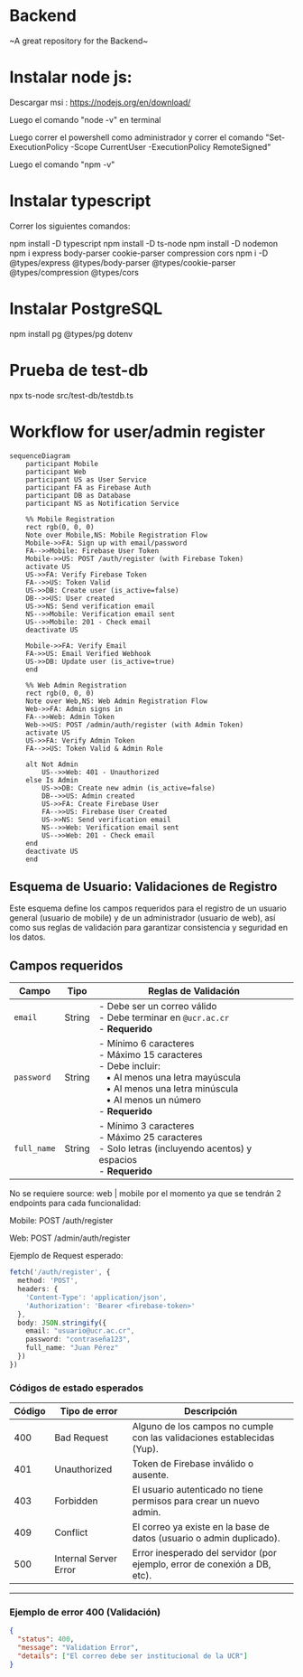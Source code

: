 # Backend
~A great repository for the Backend~


# Instalar node js:

Descargar msi : https://nodejs.org/en/download/

Luego el comando "node -v" en terminal

Luego correr el powershell como administrador y correr el comando "Set-ExecutionPolicy -Scope CurrentUser -ExecutionPolicy RemoteSigned"

Luego el comando "npm -v"

# Instalar typescript

Correr los siguientes comandos: 

npm install -D typescript
npm install -D ts-node
npm install -D nodemon
npm i express body-parser cookie-parser compression cors
npm i -D @types/express @types/body-parser @types/cookie-parser @types/compression @types/cors

# Instalar PostgreSQL

npm install pg @types/pg dotenv

# Prueba de test-db

npx ts-node src/test-db/testdb.ts

# Workflow for user/admin register

```mermaid
sequenceDiagram
    participant Mobile
    participant Web
    participant US as User Service
    participant FA as Firebase Auth
    participant DB as Database
    participant NS as Notification Service

    %% Mobile Registration
    rect rgb(0, 0, 0)
    Note over Mobile,NS: Mobile Registration Flow
    Mobile->>FA: Sign up with email/password
    FA-->>Mobile: Firebase User Token
    Mobile->>US: POST /auth/register (with Firebase Token)
    activate US
    US->>FA: Verify Firebase Token
    FA-->>US: Token Valid
    US->>DB: Create user (is_active=false)
    DB-->>US: User created
    US->>NS: Send verification email
    NS-->>Mobile: Verification email sent
    US-->>Mobile: 201 - Check email
    deactivate US

    Mobile->>FA: Verify Email
    FA->>US: Email Verified Webhook
    US->>DB: Update user (is_active=true)
    end

    %% Web Admin Registration
    rect rgb(0, 0, 0)
    Note over Web,NS: Web Admin Registration Flow
    Web->>FA: Admin signs in
    FA-->>Web: Admin Token
    Web->>US: POST /admin/auth/register (with Admin Token)
    activate US
    US->>FA: Verify Admin Token
    FA-->>US: Token Valid & Admin Role

    alt Not Admin
        US-->>Web: 401 - Unauthorized
    else Is Admin
        US->>DB: Create new admin (is_active=false)
        DB-->>US: Admin created
        US->>FA: Create Firebase User
        FA-->>US: Firebase User Created
        US->>NS: Send verification email
        NS-->>Web: Verification email sent
        US-->>Web: 201 - Check email
    end
    deactivate US
    end
```

## Esquema de Usuario: Validaciones de Registro

Este esquema define los campos requeridos para el registro de un usuario general (usuario de mobile) y de un administrador (usuario de web), así como sus reglas de validación para garantizar consistencia y seguridad en los datos.

## Campos requeridos

| Campo       | Tipo    | Reglas de Validación                                                                 |
|-------------|---------|---------------------------------------------------------------------------------------|
| `email`     | String  | - Debe ser un correo válido<br>- Debe terminar en `@ucr.ac.cr`<br>- **Requerido**       |
| `password`  | String  | - Mínimo 6 caracteres<br>- Máximo 15 caracteres<br>- Debe incluir:<br>&nbsp;&nbsp;&nbsp;• Al menos una letra mayúscula<br>&nbsp;&nbsp;&nbsp;• Al menos una letra minúscula<br>&nbsp;&nbsp;&nbsp;• Al menos un número<br>- **Requerido** |
| `full_name` | String  | - Mínimo 3 caracteres<br>- Máximo 25 caracteres<br>- Solo letras (incluyendo acentos) y espacios<br>- **Requerido** |

No se requiere source: web | mobile por el momento ya que se tendrán 2 endpoints para cada funcionalidad:

Mobile: POST /auth/register
 
Web: POST /admin/auth/register

Ejemplo de Request esperado:

```ts
fetch('/auth/register', {
  method: 'POST',
  headers: {
    'Content-Type': 'application/json',
    'Authorization': 'Bearer <firebase-token>'
  },
  body: JSON.stringify({
    email: "usuario@ucr.ac.cr",
    password: "contraseña123",
    full_name: "Juan Pérez"
  })
})
```
### Códigos de estado esperados

| Código | Tipo de error                       | Descripción                                                                 |
|--------|-------------------------------------|-----------------------------------------------------------------------------|
| 400    | Bad Request                         | Alguno de los campos no cumple con las validaciones establecidas (Yup).    |
| 401    | Unauthorized                        | Token de Firebase inválido o ausente.                                      |
| 403    | Forbidden                           | El usuario autenticado no tiene permisos para crear un nuevo admin.        |
| 409    | Conflict                            | El correo ya existe en la base de datos (usuario o admin duplicado).       |
| 500    | Internal Server Error               | Error inesperado del servidor (por ejemplo, error de conexión a DB, etc).  |

---

### Ejemplo de error 400 (Validación)

```json
{
  "status": 400,
  "message": "Validation Error",
  "details": ["El correo debe ser institucional de la UCR"]
}
